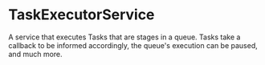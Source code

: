 TaskExecutorService
===================

A service that executes Tasks that are stages in a queue. Tasks take a callback to be informed accordingly, the queue's execution can be paused, and much more.
